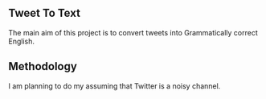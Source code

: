 ## Tweet To Text
The main aim of this project is to convert tweets into Grammatically correct English.

## Methodology
I am planning to do my assuming that Twitter is a noisy channel.
